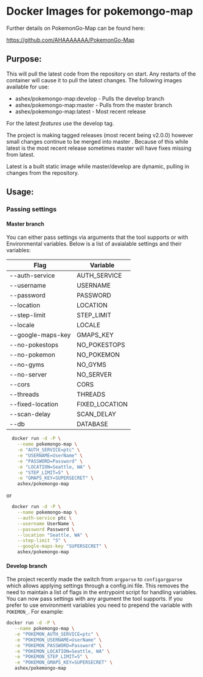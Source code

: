 # Docker Images for pokemongo-map

Further details on PokemonGo-Map can be found here:

https://github.com/AHAAAAAAA/PokemonGo-Map

## Purpose:

This will pull the latest code from the repository on start. Any restarts of the container will cause it to pull the latest changes. The following images available for use:

* ashex/pokemongo-map:develop - Pulls the develop branch
* ashex/pokemongo-map:master - Pulls from the master branch
* ashex/pokemongo-map:latest - Most recent release

For the latest *features* use the develop tag. 


The project is making tagged releases (most recent being v2.0.0) however small changes continue to be merged into master . Because of this while latest is the most recent release sometimes master will have fixes missing from latest. 

Latest is a built static image while master/develop are dynamic, pulling in changes from the repository.


## Usage:

### Passing settings

#### Master branch

You can either pass settings via arguments that the tool supports or with Environmental variables. Below is a list of avaialable settings and their variables:


| Flag  | Variable  |
|---|---|
| --auth-service  | AUTH_SERVICE  |
| --username  | USERNAME  |
| --password  | PASSWORD  |
| --location  | LOCATION  |
| --step-limit  | STEP_LIMIT  |
| --locale  | LOCALE  |
| --google-maps-key  | GMAPS_KEY  |
| --no-pokestops  | NO_POKESTOPS  |
| --no-pokemon  | NO_POKEMON  |
| --no-gyms  | NO_GYMS  |
| --no-server  | NO_SERVER  |
| --cors  | CORS  |
| --threads | THREADS |
| --fixed-location | FIXED_LOCATION |
| --scan-delay | SCAN_DELAY |
| --db | DATABASE |


```bash
  docker run -d -P \
    --name pokemongo-map \
    -e "AUTH_SERVICE=ptc" \
    -e "USERNAME=UserName" \
    -e "PASSWORD=Password" \
    -e "LOCATION=Seattle, WA" \
    -e "STEP_LIMIT=5" \
    -e "GMAPS_KEY=SUPERSECRET" \
    ashex/pokemongo-map
```

or

```bash
  docker run -d -P \
    --name pokemongo-map \
    --auth-service ptc \
    --username UserName \
    --password Password \
    --location "Seattle, WA" \
    --step-limit "5" \
    --google-maps-key "SUPERSECRET" \
    ashex/pokemongo-map
```

#### Develop branch

The project recently made the switch from `argparse` to `configargparse` which allows applying settings through a config.ini file. This removes the need to maintain a list of flags in the entrypoint script for handling variables. You can now pass settings with any argument the tool supports. If you prefer to use environment variables you need to prepend the variable with `POKEMON_`. For example: 

```bash
docker run -d -P \
   --name pokemongo-map \
   -e "POKEMON_AUTH_SERVICE=ptc" \
   -e "POKEMON_USERNAME=UserName" \
   -e "POKEMON_PASSWORD=Password" \
   -e "POKEMON_LOCATION=Seattle, WA" \
   -e "POKEMON_STEP_LIMIT=5" \
   -e "POKEMON_GMAPS_KEY=SUPERSECRET" \
   ashex/pokemongo-map
```



